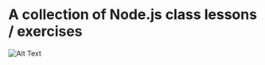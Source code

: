 # A collection of Node.js class lessons / exercises

![Alt Text](https://media.giphy.com/media/kdFc8fubgS31b8DsVu/source.gif)
